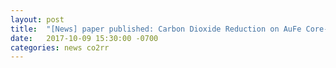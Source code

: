 ```yaml
---
layout: post
title:  "[News] paper published: Carbon Dioxide Reduction on AuFe Core-Shell Nanoparticles (J. Am. Chem. Soc.)"
date:   2017-10-09 15:30:00 -0700
categories: news co2rr
---
```



